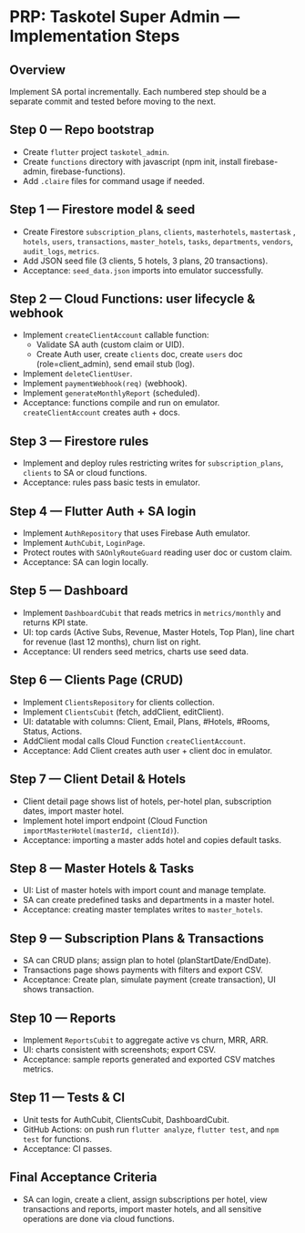 # PRP: Taskotel Super Admin — Implementation Steps

## Overview

Implement SA portal incrementally. Each numbered step should be a separate commit and tested before moving to the next.

## Step 0 — Repo bootstrap

- Create `flutter` project `taskotel_admin`.
- Create `functions` directory with javascript (npm init, install firebase-admin, firebase-functions).
- Add `.claire` files for command usage if needed.

## Step 1 — Firestore model & seed

- Create Firestore `subscription_plans`, `clients`, `masterhotels`, `mastertask` , `hotels`, `users`, `transactions`, `master_hotels`, `tasks`, `departments`, `vendors`, `audit_logs`, `metrics`.
- Add JSON seed file (3 clients, 5 hotels, 3 plans, 20 transactions).
- Acceptance: `seed_data.json` imports into emulator successfully.

## Step 2 — Cloud Functions: user lifecycle & webhook

- Implement `createClientAccount` callable function:
  - Validate SA auth (custom claim or UID).
  - Create Auth user, create `clients` doc, create `users` doc (role=client_admin), send email stub (log).
- Implement `deleteClientUser`.
- Implement `paymentWebhook(req)` (webhook).
- Implement `generateMonthlyReport` (scheduled).
- Acceptance: functions compile and run on emulator. `createClientAccount` creates auth + docs.

## Step 3 — Firestore rules

- Implement and deploy rules restricting writes for `subscription_plans`, `clients` to SA or cloud functions.
- Acceptance: rules pass basic tests in emulator.

## Step 4 — Flutter Auth + SA login

- Implement `AuthRepository` that uses Firebase Auth emulator.
- Implement `AuthCubit`, `LoginPage`.
- Protect routes with `SAOnlyRouteGuard` reading user doc or custom claim.
- Acceptance: SA can login locally.

## Step 5 — Dashboard

- Implement `DashboardCubit` that reads metrics in `metrics/monthly` and returns KPI state.
- UI: top cards (Active Subs, Revenue, Master Hotels, Top Plan), line chart for revenue (last 12 months), churn list on right.
- Acceptance: UI renders seed metrics, charts use seed data.

## Step 6 — Clients Page (CRUD)

- Implement `ClientsRepository` for clients collection.
- Implement `ClientsCubit` (fetch, addClient, editClient).
- UI: datatable with columns: Client, Email, Plans, #Hotels, #Rooms, Status, Actions.
- AddClient modal calls Cloud Function `createClientAccount`.
- Acceptance: Add Client creates auth user + client doc in emulator.

## Step 7 — Client Detail & Hotels

- Client detail page shows list of hotels, per-hotel plan, subscription dates, import master hotel.
- Implement hotel import endpoint (Cloud Function `importMasterHotel(masterId, clientId)`).
- Acceptance: importing a master adds hotel and copies default tasks.

## Step 8 — Master Hotels & Tasks

- UI: List of master hotels with import count and manage template.
- SA can create predefined tasks and departments in a master hotel.
- Acceptance: creating master templates writes to `master_hotels`.

## Step 9 — Subscription Plans & Transactions

- SA can CRUD plans; assign plan to hotel (planStartDate/EndDate).
- Transactions page shows payments with filters and export CSV.
- Acceptance: Create plan, simulate payment (create transaction), UI shows transaction.

## Step 10 — Reports

- Implement `ReportsCubit` to aggregate active vs churn, MRR, ARR.
- UI: charts consistent with screenshots; export CSV.
- Acceptance: sample reports generated and exported CSV matches metrics.

## Step 11 — Tests & CI

- Unit tests for AuthCubit, ClientsCubit, DashboardCubit.
- GitHub Actions: on push run `flutter analyze`, `flutter test`, and `npm test` for functions.
- Acceptance: CI passes.

## Final Acceptance Criteria

- SA can login, create a client, assign subscriptions per hotel, view transactions and reports, import master hotels, and all sensitive operations are done via cloud functions.
